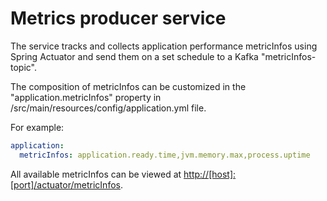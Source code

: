 # Metrics producer service 

The service tracks and collects application performance metricInfos using Spring Actuator 
and send them on a set schedule to a Kafka "metricInfos-topic".

The composition of metricInfos can be customized in the "application.metricInfos" property 
in /src/main/resources/config/application.yml file.

For example:

```yml
application:
  metricInfos: application.ready.time,jvm.memory.max,process.uptime
```

All available metricInfos can be viewed at [http://[host]:[port]/actuator/metricInfos]().